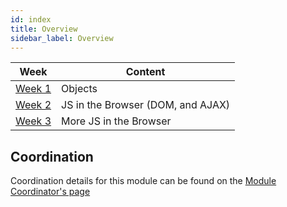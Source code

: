 ```yaml
---
id: index
title: Overview
sidebar_label: Overview
---
```


| Week                         | Content                           |
| ---------------------------- | --------------------------------- |
| [Week 1](./week-1/lesson.md) | Objects                           |
| [Week 2](./week-2/lesson.md) | JS in the Browser (DOM, and AJAX) |
| [Week 3](./week-3/lesson.md) | More JS in the Browser            |

## Coordination

Coordination details for this module can be found on the [Module Coordinator's page](./coordinator)
